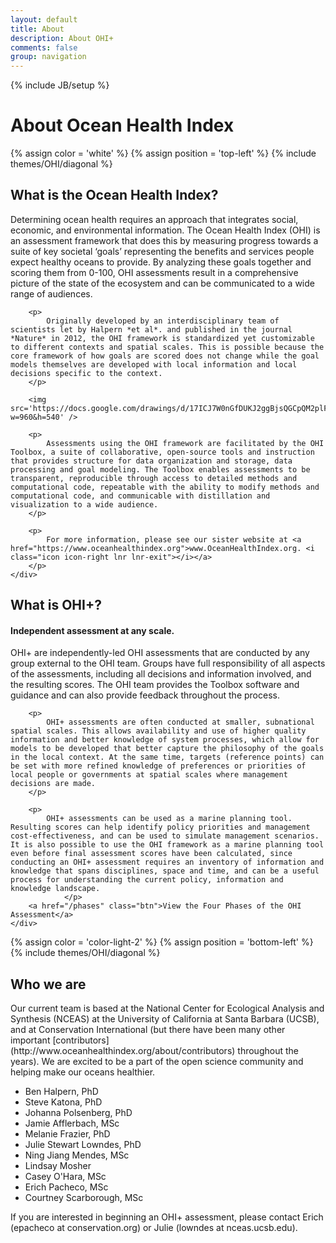 ```yaml
---
layout: default
title: About
description: About OHI+
comments: false
group: navigation
---
```

{% include JB/setup %}


<div class="about stripe light-font header">
	<h1> About Ocean Health Index </h1>
</div>

{% assign color = 'white' %}
{% assign position = 'top-left' %}
{% include themes/OHI/diagonal %}

<div class="stripe">
	<a name="whatIsOHI" id="whatIsOHI"></a>
	<h2> What is the Ocean Health Index? </h2>
	<div class="container">
		<p>
			Determining ocean health requires an approach that integrates social, economic, and environmental information. The Ocean Health Index (OHI) is an assessment framework that does this by measuring progress towards a suite of key societal ‘goals’ representing the benefits and services people expect healthy oceans to provide. By analyzing these goals together and scoring them from 0-100, OHI assessments result in a comprehensive picture of the state of the ecosystem and can be communicated to a wide range of audiences.  
		</p>
		
		<p>
			Originally developed by an interdisciplinary team of scientists let by Halpern *et al*. and published in the journal *Nature* in 2012, the OHI framework is standardized yet customizable to different contexts and spatial scales. This is possible because the core framework of how goals are scored does not change while the goal models themselves are developed with local information and local decisions specific to the context.
		</p>

		<img src='https://docs.google.com/drawings/d/17ICJ7W0nGfDUKJ2ggBjsQGCpQM2plF940NhvHVQOe5w/pub?w=960&h=540' />

		<p>
			Assessments using the OHI framework are facilitated by the OHI Toolbox, a suite of collaborative, open-source tools and instruction that provides structure for data organization and storage, data processing and goal modeling. The Toolbox enables assessments to be transparent, reproducible through access to detailed methods and computational code, repeatable with the ability to modify methods and computational code, and communicable with distillation and visualization to a wide audience.
		</p>

		<p>
			For more information, please see our sister website at <a href="https://www.oceanhealthindex.org">www.OceanHealthIndex.org. <i class="icon icon-right lnr lnr-exit"></i></a>
		</p>
	</div>
</div>

<div class="stripe color-light-2">
	<a name="whatIsOHI+" id="whatIsOHI+"></a>
	<h2> What is OHI+?</h2>
	<h4>Independent assessment at any scale.</h4>
	<div class="container">
		<p>
			OHI+ are independently-led OHI assessments that are conducted by any group external to the OHI team. Groups have full responsibility of all aspects of the assessments, including all decisions and information involved, and the resulting scores. The OHI team provides the Toolbox software and guidance and can also provide feedback throughout the process.
		</p>

		<p>
			OHI+ assessments are often conducted at smaller, subnational spatial scales. This allows availability and use of higher quality information and better knowledge of system processes, which allow for models to be developed that better capture the philosophy of the goals in the local context. At the same time, targets (reference points) can be set with more refined knowledge of preferences or priorities of local people or governments at spatial scales where management decisions are made.
		</p>
		
		<p>
			OHI+ assessments can be used as a marine planning tool. Resulting scores can help identify policy priorities and management cost-effectiveness, and can be used to simulate management scenarios. It is also possible to use the OHI framework as a marine planning tool even before final assessment scores have been calculated, since conducting an OHI+ assessment requires an inventory of information and knowledge that spans disciplines, space and time, and can be a useful process for understanding the current policy, information and knowledge landscape.
				</p>
		<a href="/phases" class="btn">View the Four Phases of the OHI Assessment</a>
	</div>
</div>

{% assign color = 'color-light-2' %}
{% assign position = 'bottom-left' %}
{% include themes/OHI/diagonal %}

<div class="stripe">
	<a name="who" id="who"></a>
	<h2>Who we are</h2>
	<p>
		Our current team is based at the National Center for Ecological Analysis and Synthesis (NCEAS) at the University of California at Santa Barbara (UCSB), and at Conservation International (but there have been many other important [contributors](http://www.oceanhealthindex.org/about/contributors) throughout the years). We are excited to be a part of the open science community and helping make our oceans healthier. 
	</p>
	<ul>
		<li>Ben Halpern, PhD</li>  
		<li>Steve Katona, PhD</li>  
		<li>Johanna Polsenberg, PhD</li>  
		<li>Jamie Afflerbach, MSc</li>  
		<li>Melanie Frazier, PhD</li>   
		<li>Julie Stewart Lowndes, PhD</li>  
		<li>Ning Jiang Mendes, MSc</li>  
		<li>Lindsay Mosher</li>  
		<li>Casey O'Hara, MSc</li>  
		<li>Erich Pacheco, MSc</li>  
		<li>Courtney Scarborough, MSc</li>
	</ul>
	<p>
	If you are interested in beginning an OHI+ assessment, please contact Erich (epacheco at conservation.org) or Julie (lowndes at nceas.ucsb.edu).
	</p>
</div>